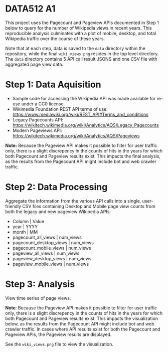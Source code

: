 # DATA512 A1

This project uses the Pagecount and Pageview APIs documented in Step 1 below to query for the number of Wikipedia views in recent years.  This reproducible analysis culminates with a plot of mobile, desktop, and total Wikipedia traffic over the course of these years.

Note that at each step, data is saved to the `data` directory within the repository, while the final `wiki_views.png` resides in the top level directory.  The `data` directory contains 5 API call result JSONS and one CSV file with aggregated page view data.

# Step 1: Data Aquisition
- Sample code for accessing the Wikipedia API was made available for re-use under a CC0 license.
- Wikimedia Foundation REST API terms of use: https://www.mediawiki.org/wiki/REST_API#Terms_and_conditions
- Legacy Pagecounts API: https://wikitech.wikimedia.org/wiki/Analytics/AQS/Legacy_Pagecounts
- Modern Pageviews API: https://wikitech.wikimedia.org/wiki/Analytics/AQS/Pageviews

**Note:** Because the Pageview API makes it possible to filter for user traffic only, there is a slight discrepency in the counts of hits in the years for which both Pagecount and Pageview results exist.  This impacts the final analysis, as the results from the Pagecount API might include bot and web crawler traffic.

# Step 2: Data Processing
Aggregate the information from the various API calls into a single, user-friendly CSV files containing Desktop and Mobile page view counts from both the legacy and new pageview Wikipedia APIs.

- Column | Value
- year | YYYY
- month | MM
- pagecount_all_views | num_views
- pagecount_desktop_views | num_views
- pagecount_mobile_views | num_views
- pageview_all_views | num_views
- pageview_desktop_views | num_views
- pageview_mobile_views | num_views

# Step 3: Analysis
View time series of page views.

**Note**: Because the Pageview API makes it possible to filter for user traffic only, there is a slight discrepency in the counts of hits in the years for which both Pagecount and Pageview results exist.  This impacts the visualization below, as the results from the Pagecount API might include bot and web crawler traffic.  In cases where API results exist for both the Pagecount and Pageview APIs, the Pageview results are displayed.

See the `wiki_views.png` file to view the visualization.
